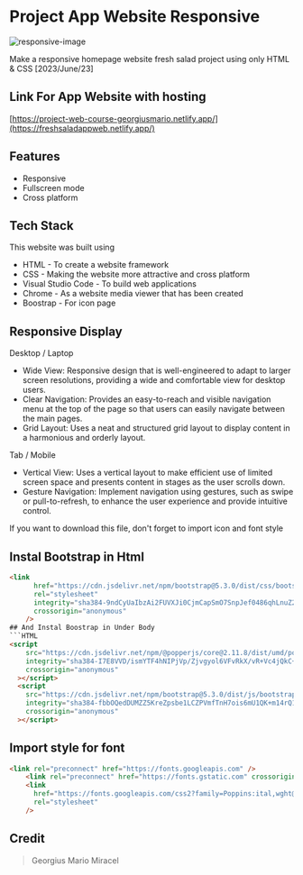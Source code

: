 # Project App Website Responsive

![responsive-image](https://github.com/Georgius-Mario/Fresh-Salad-AppWeb/assets/131579518/30e92d82-1d3e-427e-aaa7-d39924272e5c)

Make a responsive homepage website fresh salad project using only HTML & CSS [2023/June/23]

## Link For App Website with hosting
[https://project-web-course-georgiusmario.netlify.app/](https://freshsaladappweb.netlify.app/)


## Features

- Responsive 
- Fullscreen mode
- Cross platform

## Tech Stack
This website was built using

- HTML - To create a website framework
- CSS - Making the website more attractive and cross platform
- Visual Studio Code - To build web applications
- Chrome - As a website media viewer that has been created
- Boostrap - For icon page 

## Responsive Display
Desktop / Laptop
- Wide View: Responsive design that is well-engineered to adapt to larger screen resolutions, providing a wide and comfortable view for desktop users.
- Clear Navigation: Provides an easy-to-reach and visible navigation menu at the top of the page so that users can easily navigate between the main pages.
- Grid Layout: Uses a neat and structured grid layout to display content in a harmonious and orderly layout.

Tab / Mobile
- Vertical View: Uses a vertical layout to make efficient use of limited screen space and presents content in stages as the user scrolls down.
- Gesture Navigation: Implement navigation using gestures, such as swipe or pull-to-refresh, to enhance the user experience and provide intuitive control.

If you want to download this file, don't forget to import icon and font style

## Instal Bootstrap in Html
```HTMl
<link
      href="https://cdn.jsdelivr.net/npm/bootstrap@5.3.0/dist/css/bootstrap.min.css"
      rel="stylesheet"
      integrity="sha384-9ndCyUaIbzAi2FUVXJi0CjmCapSmO7SnpJef0486qhLnuZ2cdeRhO02iuK6FUUVM"
      crossorigin="anonymous"
    />
## And Instal Boostrap in Under Body
```HTML
<script
    src="https://cdn.jsdelivr.net/npm/@popperjs/core@2.11.8/dist/umd/popper.min.js"
    integrity="sha384-I7E8VVD/ismYTF4hNIPjVp/Zjvgyol6VFvRkX/vR+Vc4jQkC+hVqc2pM8ODewa9r"
    crossorigin="anonymous"
  ></script>
  <script
    src="https://cdn.jsdelivr.net/npm/bootstrap@5.3.0/dist/js/bootstrap.min.js"
    integrity="sha384-fbbOQedDUMZZ5KreZpsbe1LCZPVmfTnH7ois6mU1QK+m14rQ1l2bGBq41eYeM/fS"
    crossorigin="anonymous"
  ></script>
```
## Import style for font
```HTML
<link rel="preconnect" href="https://fonts.googleapis.com" />
    <link rel="preconnect" href="https://fonts.gstatic.com" crossorigin />
    <link
      href="https://fonts.googleapis.com/css2?family=Poppins:ital,wght@0,100;0,200;0,300;0,400;0,500;0,600;0,700;0,800;0,900;1,100;1,200;1,300;1,400;1,500;1,600;1,700;1,800;1,900&display=swap"
      rel="stylesheet"
    />
```

## Credit
> Georgius Mario Miracel


